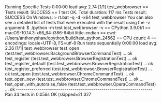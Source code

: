 Running Speciﬁc Tests 0:00:00 load avg: 2.74 [1/1] test_webbrowser == Tests result: SUCCESS == 1 test OK. Total duration: 117 ms Tests result: SUCCESS On Windows: > rt.bat -q -d -x64 test_webbrowser You can also see a detailed list of tests that were executed with the result using the  -v  argument: $ ./python -m test test_webbrowser -v == CPython 3.9.0b1 == macOS-10.14.3-x86_64-i386-64bit little-endian == cwd: /Users/anthonyshaw/cpython/build/test_python_24562 == CPU count: 4 == encodings: locale=UTF-8, FS=utf-8 Run tests sequentially 0:00:00 load avg: 2.36 [1/1] test_webbrowser test_open (test.test_webbrowser.BackgroundBrowserCommandTest) ... ok test_register (test.test_webbrowser.BrowserRegistrationTest) ... ok test_register_default (test.test_webbrowser.BrowserRegistrationTest) ... ok test_register_preferred (test.test_webbrowser.BrowserRegistrationTest) ... ok test_open (test.test_webbrowser.ChromeCommandTest) ... ok test_open_new (test.test_webbrowser.ChromeCommandTest) ... ok ... test_open_with_autoraise_false (test.test_webbrowser.OperaCommandTest) ... ok ---------------------------------------------------------------------- Ran 34 tests in 0.056s OK (skipped=2) 327